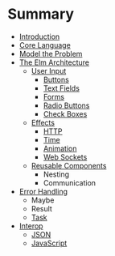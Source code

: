 # Summary

* [Introduction](README.md)
* [Core Language](core_language.md)
* [Model the Problem](model_the_problem.md)
* [The Elm Architecture](architecture/README.md)
   * [User Input](architecture/user_input/README.md)
       * [Buttons](architecture/user_input/buttons.md)
       * [Text Fields](architecture/user_input/text_fields.md)
       * [Forms](architecture/user_input/forms.md)
       * [Radio Buttons](architecture/user_input/radio_buttons.md)
       * [Check Boxes](architecture/user_input/check_boxes.md)
   * [Effects](architecture/effects/README.md)
       * [HTTP](architecture/effects/http.md)
       * [Time](architecture/effects/time.md)
       * [Animation](architecture/effects/animation.md)
       * [Web Sockets](architecture/effects/web_sockets.md)
   * [Reusable Components](architecture/components/README.md)
       * Nesting
       * Communication
* [Error Handling](error_handling/README.md)
   * Maybe
   * Result
   * [Task](task.md)
* [Interop](interop.md)
   * [JSON](json.md)
   * [JavaScript](javascript.md)

